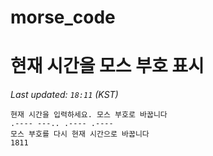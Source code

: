 # morse_code
# 현재 시간을 모스 부호 표시
<!-- MORSE_TIME_START -->
_Last updated: `18:11` (KST)_

```
현재 시간을 입력하세요. 모스 부호로 바꿉니다
.---- ---.. .---- .----
모스 부호를 다시 현재 시간으로 바꿉니다
1811
```
<!-- MORSE_TIME_END -->
